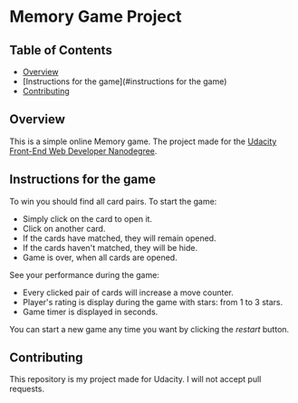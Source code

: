 # Memory Game Project

## Table of Contents

* [Overview](#overview)
* [Instructions for the game](#instructions for the game)
* [Contributing](#contributing)

## Overview

This is a simple online Memory game. The project made for the [Udacity Front-End Web Developer Nanodegree](http://udacity.com/course/front-end-web-developer-nanodegree--nd001).

## Instructions for the game

To win you should find all card pairs. To start the game:
* Simply click on the card to open it.
* Click on another card.
* If the cards have matched, they will remain opened.
* If the cards haven't matched, they will be hide.
* Game is over, when all cards are opened.

See your performance during the game:
* Every clicked pair of cards will increase a move counter.
* Player's rating is display during the game with stars: from 1 to 3 stars.
* Game timer is displayed in seconds.

You can start a new game any time you want by clicking the _restart_ button.

## Contributing

This repository is my project made for Udacity. I will not accept pull requests.
